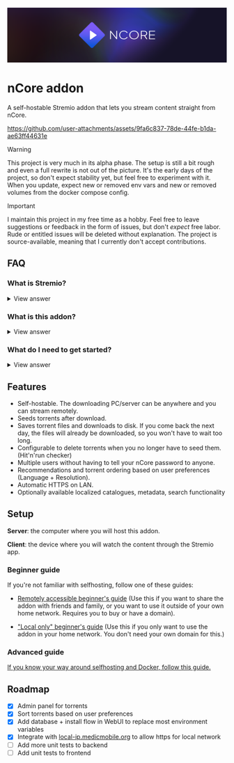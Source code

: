 ![banner](./docs/stremio-ncore-addon-banner.png)

# nCore addon

A self-hostable Stremio addon that lets you stream content straight from nCore.

https://github.com/user-attachments/assets/9fa6c837-78de-44fe-b1da-ae63ff44631e

> [!WARNING]
> This project is very much in its alpha phase. The setup is still a bit rough and even a full rewrite is not out of the picture. It's the early days of the project, so don't expect stability yet, but feel free to experiment with it.
> When you update, expect new or removed env vars and new or removed volumes from the docker compose config.

> [!IMPORTANT]
> I maintain this project in my free time as a hobby. Feel free to leave suggestions or feedback in the form of issues, but don't _expect_ free labor. Rude or entitled issues will be deleted without explanation.
> The project is source-available, meaning that I currently don't accept contributions.

## FAQ

### What is Stremio?

<details>
<summary>
View answer
</summary>

Stremio is a media hub for your Smart TV, phone, or computer, just like Netflix, Disney+, or other services.

The differe is that Stremio doesn't provide any media sources by default, you have to use addons for that.

Learn more about Stremio [here](https://www.stremio.com/), or download the apps [here](https://www.stremio.com/downloads).

</details>

### What is this addon?

<details>
<summary>
View answer
</summary>

This project is an addon that connects your nCore account to Stremio. Without an addon, stremio will show no "streams" for any media.

Once you configure this addon, you will be able to click on any movie/show and you will see a list of all torrents for that particular media from nCore.

The addon will even rank them based on your configured preferences (language + resolution).

</details>

### What do I need to get started?

<details>
<summary>
View answer
</summary>

- nCore account (that isn't banned)
- A computer to host this program on
  - Docker needs to be installed
  - Needs enough free space where the downloaded files will fit.
  - This computer should ideally always be on (because it needs to seed the files back to nCore)
- A device that can run Stremio (newer LG/Samsung Smart TVs, an Android TV box, or just a laptop/PC)

</details>

## Features

- Self-hostable. The downloading PC/server can be anywhere and you can stream remotely.
- Seeds torrents after download.
- Saves torrent files and downloads to disk. If you come back the next day, the files will already be downloaded, so you won't have to wait too long.
- Configurable to delete torrents when you no longer have to seed them. (Hit'n'run checker)
- Multiple users without having to tell your nCore password to anyone.
- Recommendations and torrent ordering based on user preferences (Language + Resolution).
- Automatic HTTPS on LAN.
- Optionally available localized catalogues, metadata, search functionality

## Setup

**Server**: the computer where you will host this addon.

**Client**: the device where you will watch the content through the Stremio app.

### Beginner guide

If you're not familiar with selfhosting, follow one of these guides:

- [Remotely accessible beginner's guide](./docs/installation-guides/beginners/remote-with-domain.md) (Use this if you want to share the addon with friends and family, or you want to use it outside of your own home network. Requires you to buy or have a domain).

- ["Local only" beginner's guide](./docs/installation-guides/beginners/local-only.md) (Use this if you only want to use the addon in your home network. You don't need your own domain for this.)

### Advanced guide

[If you know your way around selfhosting and Docker, follow this guide.](./docs/installation-guides/advanced/advanced.md)

## Roadmap

- [x] Admin panel for torrents
- [x] Sort torrents based on user preferences
- [x] Add database + install flow in WebUI to replace most environment variables
- [x] Integrate with [local-ip.medicmobile.org](https://local-ip.medicmobile.org/) to allow https for local network
- [ ] Add more unit tests to backend
- [ ] Add unit tests to frontend

